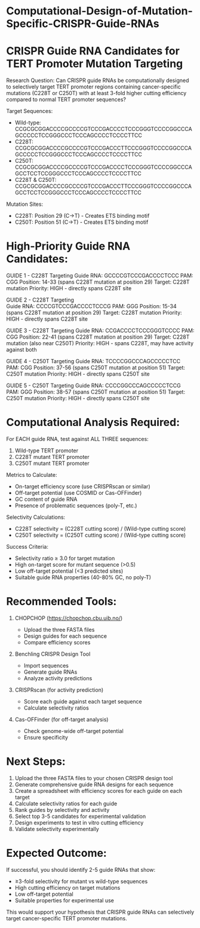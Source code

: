 # Computational-Design-of-Mutation-Specific-CRISPR-Guide-RNAs
##

CRISPR Guide RNA Candidates for TERT Promoter Mutation Targeting
================================================================

Research Question: Can CRISPR guide RNAs be computationally designed to selectively target TERT promoter regions containing cancer-specific mutations (C228T or C250T) with at least 3-fold higher cutting efficiency compared to normal TERT promoter sequences?

Target Sequences:
- Wild-type:       CCGCGCGGACCCCGCCCCGTCCCGACCCCTCCCGGGTCCCCGGCCCAGCCCCCTCCGGGCCCTCCCAGCCCCTCCCCTTCC
- C228T:           CCGCGCGGACCCCGCCCCGTCCCGACCCTTCCCGGGTCCCCGGCCCAGCCCCCTCCGGGCCCTCCCAGCCCCTCCCCTTCC
- C250T:           CCGCGCGGACCCCGCCCCGTCCCGACCCCTCCCGGGTCCCCGGCCCAGCCTCCTCCGGGCCCTCCCAGCCCCTCCCCTTCC
- C228T & C250T:   CCGCGCGGACCCCGCCCCGTCCCGACCCTTCCCGGGTCCCCGGCCCAGCCTCCTCCGGGCCCTCCCAGCCCCTCCCCTTCC

Mutation Sites:
- C228T: Position 29 (C→T) - Creates ETS binding motif
- C250T: Position 51 (C→T) - Creates ETS binding motif

High-Priority Guide RNA Candidates:
===================================

GUIDE 1 - C228T Targeting
Guide RNA: GCCCCGTCCCGACCCCTCCC
PAM: CGG
Position: 14-33 (spans C228T mutation at position 29)
Target: C228T mutation
Priority: HIGH - directly spans C228T site

GUIDE 2 - C228T Targeting  
Guide RNA: CCCCGTCCCGACCCCTCCCG
PAM: GGG
Position: 15-34 (spans C228T mutation at position 29)
Target: C228T mutation
Priority: HIGH - directly spans C228T site

GUIDE 3 - C228T Targeting
Guide RNA: CCGACCCCTCCCGGGTCCCC
PAM: CGG
Position: 22-41 (spans C228T mutation at position 29)
Target: C228T mutation (also near C250T)
Priority: HIGH - spans C228T, may have activity against both

GUIDE 4 - C250T Targeting
Guide RNA: TCCCCGGCCCAGCCCCCTCC
PAM: CGG
Position: 37-56 (spans C250T mutation at position 51)
Target: C250T mutation
Priority: HIGH - directly spans C250T site

GUIDE 5 - C250T Targeting
Guide RNA: CCCCGGCCCAGCCCCCTCCG
PAM: GGG
Position: 38-57 (spans C250T mutation at position 51)
Target: C250T mutation
Priority: HIGH - directly spans C250T site

Computational Analysis Required:
===============================

For EACH guide RNA, test against ALL THREE sequences:
1. Wild-type TERT promoter
2. C228T mutant TERT promoter  
3. C250T mutant TERT promoter

Metrics to Calculate:
- On-target efficiency score (use CRISPRscan or similar)
- Off-target potential (use COSMID or Cas-OFFinder)
- GC content of guide RNA
- Presence of problematic sequences (poly-T, etc.)

Selectivity Calculations:
- C228T selectivity = (C228T cutting score) / (Wild-type cutting score)
- C250T selectivity = (C250T cutting score) / (Wild-type cutting score)

Success Criteria:
- Selectivity ratio ≥ 3.0 for target mutation
- High on-target score for mutant sequence (>0.5)
- Low off-target potential (<3 predicted sites)
- Suitable guide RNA properties (40-80% GC, no poly-T)

Recommended Tools:
=================
1. CHOPCHOP (https://chopchop.cbu.uib.no/)
   - Upload the three FASTA files
   - Design guides for each sequence
   - Compare efficiency scores

2. Benchling CRISPR Design Tool
   - Import sequences
   - Generate guide RNAs
   - Analyze activity predictions

3. CRISPRscan (for activity prediction)
   - Score each guide against each target sequence
   - Calculate selectivity ratios

4. Cas-OFFinder (for off-target analysis)
   - Check genome-wide off-target potential
   - Ensure specificity

Next Steps:
===========
1. Upload the three FASTA files to your chosen CRISPR design tool
2. Generate comprehensive guide RNA designs for each sequence
3. Create a spreadsheet with efficiency scores for each guide on each target
4. Calculate selectivity ratios for each guide
5. Rank guides by selectivity and activity
6. Select top 3-5 candidates for experimental validation
7. Design experiments to test in vitro cutting efficiency
8. Validate selectivity experimentally

Expected Outcome:
================
If successful, you should identify 2-5 guide RNAs that show:
- ≥3-fold selectivity for mutant vs wild-type sequences
- High cutting efficiency on target mutations
- Low off-target potential
- Suitable properties for experimental use

This would support your hypothesis that CRISPR guide RNAs can selectively target cancer-specific TERT promoter mutations.
